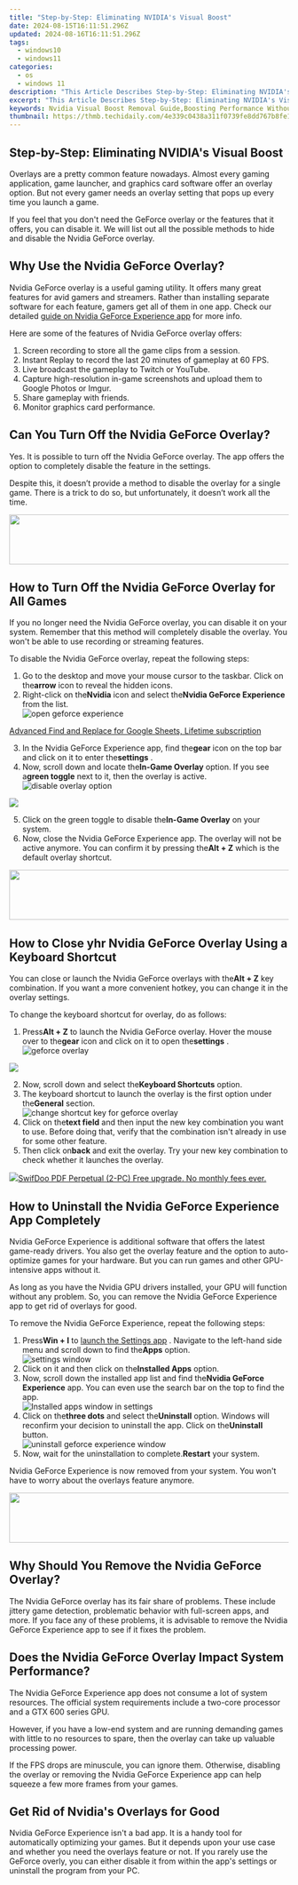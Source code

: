 ```yaml
---
title: "Step-by-Step: Eliminating NVIDIA's Visual Boost"
date: 2024-08-15T16:11:51.296Z
updated: 2024-08-16T16:11:51.296Z
tags:
  - windows10
  - windows11
categories:
  - os
  - windows 11
description: "This Article Describes Step-by-Step: Eliminating NVIDIA's Visual Boost"
excerpt: "This Article Describes Step-by-Step: Eliminating NVIDIA's Visual Boost"
keywords: Nvidia Visual Boost Removal Guide,Boosting Performance Without VisualBoost,Remove Nvidia VisualBoost Techniques,Eliminate VisualBoost on GPUs,Graphics Settings,Optimize Gaming without VisualBoost,Disable VisualBoost in Nvidia
thumbnail: https://thmb.techidaily.com/4e339c0438a311f0739fe8dd767b8fe136567e49f78cba1047e1590ff1927d2b.png
---
```


## Step-by-Step: Eliminating NVIDIA's Visual Boost

 Overlays are a pretty common feature nowadays. Almost every gaming application, game launcher, and graphics card software offer an overlay option. But not every gamer needs an overlay setting that pops up every time you launch a game.

 If you feel that you don't need the GeForce overlay or the features that it offers, you can disable it. We will list out all the possible methods to hide and disable the Nvidia GeForce overlay.

## Why Use the Nvidia GeForce Overlay?

 Nvidia GeForce overlay is a useful gaming utility. It offers many great features for avid gamers and streamers. Rather than installing separate software for each feature, gamers get all of them in one app. Check our detailed [guide on Nvidia GeForce Experience app](https://www.makeuseof.com/tag/geforce-experience-use-si/) for more info.

Here are some of the features of Nvidia GeForce overlay offers:

1. Screen recording to store all the game clips from a session.
2. Instant Replay to record the last 20 minutes of gameplay at 60 FPS.
3. Live broadcast the gameplay to Twitch or YouTube.
4. Capture high-resolution in-game screenshots and upload them to Google Photos or Imgur.
5. Share gameplay with friends.
6. Monitor graphics card performance.

## Can You Turn Off the Nvidia GeForce Overlay?

 Yes. It is possible to turn off the Nvidia GeForce overlay. The app offers the option to completely disable the feature in the settings.

 Despite this, it doesn’t provide a method to disable the overlay for a single game. There is a trick to do so, but unfortunately, it doesn’t work all the time.

<!-- affiliate ads begin -->
<a href="https://zonlipartnershipprogram.pxf.io/c/5597632/1596691/17882" target="_top" id="1596691"><img src="//a.impactradius-go.com/display-ad/17882-1596691" border="0" alt="" width="728" height="90"/></a><img height="0" width="0" src="https://imp.pxf.io/i/5597632/1596691/17882" style="position:absolute;visibility:hidden;" border="0" />
<!-- affiliate ads end -->
## How to Turn Off the Nvidia GeForce Overlay for All Games

 If you no longer need the Nvidia GeForce overlay, you can disable it on your system. Remember that this method will completely disable the overlay. You won't be able to use recording or streaming features.

To disable the Nvidia GeForce overlay, repeat the following steps:

1. Go to the desktop and move your mouse cursor to the taskbar. Click on the**arrow** icon to reveal the hidden icons.
2. Right-click on the**Nvidia** icon and select the**Nvidia GeForce Experience** from the list.  
![open geforce experience](https://static1.makeuseofimages.com/wordpress/wp-content/uploads/2022/06/disable-overlays-1.jpg)
<!-- affiliate ads begin -->
<a href="https://secure.2checkout.com/order/checkout.php?PRODS=4729642&QTY=1&AFFILIATE=108875&CART=1">Advanced Find and Replace for Google Sheets, Lifetime subscription</a>
<!-- affiliate ads end -->
3. In the Nvidia GeForce Experience app, find the**gear** icon on the top bar and click on it to enter the**settings** .
4. Now, scroll down and locate the**In-Game Overlay** option. If you see a**green toggle** next to it, then the overlay is active.  
![disable overlay option](https://static1.makeuseofimages.com/wordpress/wp-content/uploads/2022/06/disable-overlays-2.jpg)
<!-- affiliate ads begin -->
<a href="https://shop.mondly.com/affiliate.php?ACCOUNT=ATISTUDI&AFFILIATE=108875&PATH=https%3A%2F%2Fwww.mondly.com%3FAFFILIATE%3D108875%26RESOURCE%3D%2BEducational%2B970x90%2B"><img src="https://secure.avangate.com/images/merchant/69c418c33ec2e1a4267fa9bb77fa1428/educational-970x90.gif" border="0"></a>
<!-- affiliate ads end -->
5. Click on the green toggle to disable the**In-Game Overlay** on your system.
6. Now, close the Nvidia GeForce Experience app. The overlay will not be active anymore. You can confirm it by pressing the**Alt + Z** which is the default overlay shortcut.

<!-- affiliate ads begin -->
<a href="https://mindmanager.sjv.io/c/5597632/1787667/20231" target="_top" id="1787667"><img src="//a.impactradius-go.com/display-ad/20231-1787667" border="0" alt="" width="728" height="90"/></a><img height="0" width="0" src="https://imp.pxf.io/i/5597632/1787667/20231" style="position:absolute;visibility:hidden;" border="0" />
<!-- affiliate ads end -->
## How to Close yhr Nvidia GeForce Overlay Using a Keyboard Shortcut

 You can close or launch the Nvidia GeForce overlays with the**Alt + Z** key combination. If you want a more convenient hotkey, you can change it in the overlay settings.

To change the keyboard shortcut for overlay, do as follows:

1. Press**Alt + Z** to launch the Nvidia GeForce overlay. Hover the mouse over to the**gear** icon and click on it to open the**settings** .  
![geforce overlay](https://static1.makeuseofimages.com/wordpress/wp-content/uploads/2022/06/change-shortcut-key-1.jpg)
<!-- affiliate ads begin -->
<a href="https://shop.systoolsgroup.com/affiliate.php?ACCOUNT=SYSTOOBY&AFFILIATE=108875&PATH=https%3A%2F%2Fwww.systoolsgroup.com%3FAFFILIATE%3D108875%26RESOURCE%3D%2BSysTools%2BOutlook%2BRecovery"><img src="https://www.systoolsgroup.com/box/outlook-recovery.png" border="0"></a>
<!-- affiliate ads end -->
2. Now, scroll down and select the**Keyboard Shortcuts** option.
3. The keyboard shortcut to launch the overlay is the first option under the**General** section.  
![change shortcut key for geforce overlay](https://static1.makeuseofimages.com/wordpress/wp-content/uploads/2022/06/change-shortcut-key-2.jpg)
4. Click on the**text field** and then input the new key combination you want to use. Before doing that, verify that the combination isn't already in use for some other feature.
5. Then click on**back** and exit the overlay. Try your new key combination to check whether it launches the overlay.

<!-- affiliate ads begin -->
<a href="https://purchase.swifdoo.com/order/checkout.php?PRODS=38709260&QTY=1&AFFILIATE=108875&CART=1"><img src="https://secure.avangate.com/images/merchant/8b932759a5a04ddb34bf79e3f9072e4b/products/Product%20box%20white-1024x1024.png" border="0">SwifDoo PDF Perpetual (2-PC)  Free upgrade. No monthly fees ever. </a>
<!-- affiliate ads end -->
## How to Uninstall the Nvidia GeForce Experience App Completely

 Nvidia GeForce Experience is additional software that offers the latest game-ready drivers. You also get the overlay feature and the option to auto-optimize games for your hardware. But you can run games and other GPU-intensive apps without it.

 As long as you have the Nvidia GPU drivers installed, your GPU will function without any problem. So, you can remove the Nvidia GeForce Experience app to get rid of overlays for good.

To remove the Nvidia GeForce Experience, repeat the following steps:

1. Press**Win + I** to [launch the Settings app](https://www.makeuseof.com/windows-ways-to-open-system-settings/) . Navigate to the left-hand side menu and scroll down to find the**Apps** option.  
![settings window](https://static1.makeuseofimages.com/wordpress/wp-content/uploads/2022/06/uninstall-geforce-experience-1.jpg)
2. Click on it and then click on the**Installed Apps** option.
3. Now, scroll down the installed app list and find the**Nvidia GeForce Experience** app. You can even use the search bar on the top to find the app.  
![Installed apps window in settings](https://static1.makeuseofimages.com/wordpress/wp-content/uploads/2022/06/uninstall-geforce-experience-2.jpg)
4. Click on the**three dots** and select the**Uninstall** option. Windows will reconfirm your decision to uninstall the app. Click on the**Uninstall** button.  
![uninstall geforce experience window](https://static1.makeuseofimages.com/wordpress/wp-content/uploads/2022/06/uninstall-geforce-experience-3.jpg)
5. Now, wait for the uninstallation to complete.**Restart** your system.

 Nvidia GeForce Experience is now removed from your system. You won't have to worry about the overlays feature anymore.

<!-- affiliate ads begin -->
<a href="https://united.elfm.net/c/5597632/517826/4704" target="_top" id="517826"><img src="//a.impactradius-go.com/display-ad/4704-517826" border="0" alt="" width="728" height="90"/></a><img height="0" width="0" src="https://united.elfm.net/i/5597632/517826/4704" style="position:absolute;visibility:hidden;" border="0" />
<!-- affiliate ads end -->
## Why Should You Remove the Nvidia GeForce Overlay?

 The Nvidia GeForce overlay has its fair share of problems. These include jittery game detection, problematic behavior with full-screen apps, and more. If you face any of these problems, it is advisable to remove the Nvidia GeForce Experience app to see if it fixes the problem.

## Does the Nvidia GeForce Overlay Impact System Performance?

 The Nvidia GeForce Experience app does not consume a lot of system resources. The official system requirements include a two-core processor and a GTX 600 series GPU.

 However, if you have a low-end system and are running demanding games with little to no resources to spare, then the overlay can take up valuable processing power.

 If the FPS drops are minuscule, you can ignore them. Otherwise, disabling the overlay or removing the Nvidia GeForce Experience app can help squeeze a few more frames from your games.

## Get Rid of Nvidia's Overlays for Good

 Nvidia GeForce Experience isn't a bad app. It is a handy tool for automatically optimizing your games. But it depends upon your use case and whether you need the overlays feature or not. If you rarely use the GeForce overly, you can either disable it from within the app's settings or uninstall the program from your PC.


<ins class="adsbygoogle"
     style="display:block"
     data-ad-format="autorelaxed"
     data-ad-client="ca-pub-7571918770474297"
     data-ad-slot="1223367746"></ins>



<ins class="adsbygoogle"
     style="display:block"
     data-ad-client="ca-pub-7571918770474297"
     data-ad-slot="8358498916"
     data-ad-format="auto"
     data-full-width-responsive="true"></ins>






